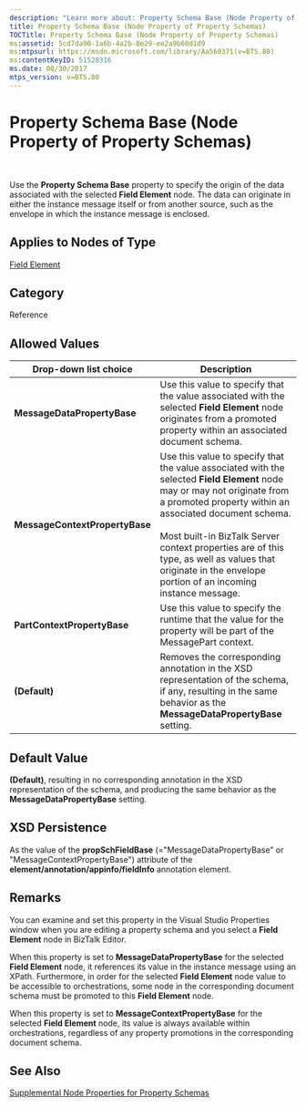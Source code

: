 ```yaml
---
description: "Learn more about: Property Schema Base (Node Property of Property Schemas)"
title: Property Schema Base (Node Property of Property Schemas)
TOCTitle: Property Schema Base (Node Property of Property Schemas)
ms:assetid: 5cd7da90-1a6b-4a2b-8e29-ee2a9b60d1d9
ms:mtpsurl: https://msdn.microsoft.com/library/Aa560371(v=BTS.80)
ms:contentKeyID: 51528316
ms.date: 08/30/2017
mtps_version: v=BTS.80
---
```


# Property Schema Base (Node Property of Property Schemas)

 

Use the **Property Schema Base** property to specify the origin of the data associated with the selected **Field Element** node. The data can originate in either the instance message itself or from another source, such as the envelope in which the instance message is enclosed.

## Applies to Nodes of Type

[Field Element](field-element-node-properties.md)

## Category

Reference

## Allowed Values

<table>
<thead>
<tr class="header">
<th>Drop-down list choice</th>
<th>Description</th>
</tr>
</thead>
<tbody>
<tr class="odd">
<td><strong>MessageDataPropertyBase</strong></td>
<td>Use this value to specify that the value associated with the selected <strong>Field Element</strong> node originates from a promoted property within an associated document schema.</td>
</tr>
<tr class="even">
<td><strong>MessageContextPropertyBase</strong></td>
<td>Use this value to specify that the value associated with the selected <strong>Field Element</strong> node may or may not originate from a promoted property within an associated document schema.<br />
<br />
Most built-in BizTalk Server context properties are of this type, as well as values that originate in the envelope portion of an incoming instance message.</td>
</tr>
<tr class="odd">
<td><strong>PartContextPropertyBase</strong></td>
<td>Use this value to specify the runtime that the value for the property will be part of the MessagePart context.</td>
</tr>
<tr class="even">
<td><strong>(Default)</strong></td>
<td>Removes the corresponding annotation in the XSD representation of the schema, if any, resulting in the same behavior as the <strong>MessageDataPropertyBase</strong> setting.</td>
</tr>
</tbody>
</table>


## Default Value

**(Default)**, resulting in no corresponding annotation in the XSD representation of the schema, and producing the same behavior as the **MessageDataPropertyBase** setting.

## XSD Persistence

As the value of the **propSchFieldBase** (="MessageDataPropertyBase" or "MessageContextPropertyBase") attribute of the **element/annotation/appinfo/fieldInfo** annotation element.

## Remarks

You can examine and set this property in the Visual Studio Properties window when you are editing a property schema and you select a **Field Element** node in BizTalk Editor.

When this property is set to **MessageDataPropertyBase** for the selected **Field Element** node, it references its value in the instance message using an XPath. Furthermore, in order for the selected **Field Element** node value to be accessible to orchestrations, some node in the corresponding document schema must be promoted to this **Field Element** node.

When this property is set to **MessageContextPropertyBase** for the selected **Field Element** node, its value is always available within orchestrations, regardless of any property promotions in the corresponding document schema.

## See Also

[Supplemental Node Properties for Property Schemas](supplemental-node-properties-for-property-schemas.md)

